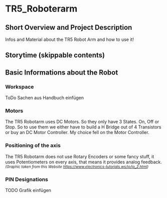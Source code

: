 # TR5_Roboterarm

## Short Overview and Project Description

Infos and Material about the TR5 Robot Arm and how to use it!

## Storytime (skippable contents)

## Basic Informations about the Robot 

### Workspace 

ToDo Sachen aus Handbuch einfügen

### Motors

The TR5 Robotarm uses DC Motors. So they only have 3 States. On, Off or Stop. So to use them we either have to build a H Bridge out of 4 Transistors or buy an DC Motor Controller. My choice fell on the Motor Controller. 

### Positioning of the axis 

The TR5 Robotarm does not use Rotary Encoders or some fancy stuff, it uses Potentiometers on every axis, that means it provides analog feedback.
<sub>_(Graphic taken from this Website https://www.electronics-tutorials.ws/io/io_2.html)_</sub>

### PIN Designations 

TODO Grafik einfügen
